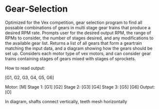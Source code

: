 # Gear-Selection
Optimized for the Vex competition, gear selection program to find all possable combinations of gears in multi stage gear trains that produce a desired RPM rate.
Prompts user for the desired output RPM, the range of RPMs to consider, the number of stages desired, and any modifications to the available gear list. Returns a list of all gears that form a geartrain matching the input data, and a diagram showing how the gears should be set up. 
Considers each motor type of vex motors, and can consider gear trains containing stages of gears mixed with stages of sprockets. 


How to read output:

[G1, G2, G3, G4, G5, G6]

Motor:       [M]
Stage 1:     [G1] [G2]
Stage 2:          [G3] [G4]
Stage 3:               [G5] [G6]
Output:                      [O]

In diagram, shafts connect vertically, teeth mesh horizontally
